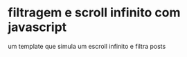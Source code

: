 # filtragem e scroll infinito com javascript
 um template que simula um escroll infinito e filtra posts

